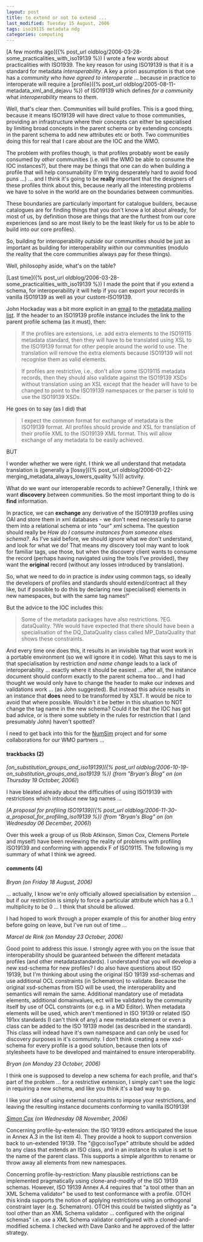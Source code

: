 ```yaml
---
layout: post
title: to extend or not to extend ...
last_modified: Tuesday 15 August, 2006
tags: iso19115 metadata ndg
categories: computing
---
```

[A few months ago]({% post_url oldblog/2006-03-28-some_practicalities_with_iso19139 %}) I wrote a few words about practicalities with ISO1939. The key reason for using ISO19139 is that it is a standard for metadata *interoperability*. A key a priori assumption is that one has a *community who have agreed to interoperate* ... because in practice to interoperate will require a [profile]({% post_url oldblog/2005-08-11-metadata_xml_and_dejavu %}) of ISO19139 which defines *for a community* what *interoperability* means to *them*. 

Well, that's clear then. Communities will build profiles. This is a good thing, because it means ISO19139 will have direct value to those communities, providing an infrastructure where their concepts can either be specialised by limiting broad concepts in the parent schema or by extending concepts in the parent schema to add new attributes etc or both. Two communities doing this for real that I care about are the IOC and the WMO.

The problem with profiles though, is that profiles probably wont be easily consumed by *other* communities (i.e. will the WMO be able to consume the IOC instances?), but there may be things that one can do when building a profile that will help consumability (I'm trying desperately hard to avoid food puns ...) ... and I think it's going to be **really** important that the designers of these profiles think about this, because nearly all the interesting problems we have to solve in the world are on the boundaries between communities.

These boundaries are particularly important for catalogue builders, because catalogues are for finding things that you don't know a lot about already, for most of us, by definition those are things that are the furthest from our core experiences (and so are most likely to be the least likely for us to be able to build into our core profiles).

So, building for interoperability *outside* our communities should be just as important as building for interoperability *within* our communities (modulo the reality that the core communities always pay for these things).

Well, philosophy aside, what's on the table?

[Last time]({% post_url oldblog/2006-03-28-some_practicalities_with_iso19139 %}) I made the point that if you extend a schema, for interoperability it will help if you can export your records in vanilla ISO19139 as well as your custom-ISO19139.

John Hockaday was a bit more explicit in an [email](http://spatialnews.geocomm.com/community/lists/viewmessage.phtml?id=45393) to the [metadata mailing list](http://spatialnews.geocomm.com/community/lists/monthlist.phtml?list=12). If the header to an ISO19139 profile instance includes the link to the parent profile schema (as it must), then:
<blockquote>If the profiles are extensions, i.e. add extra elements to the ISO19115 metadata standard, then they will have to be translated using XSL to the ISO19139 format for other people around the world to use. The translation will remove the extra elements because ISO19139 will not recognise them as valid elements.
</blockquote>
<blockquote> If profiles are restrictive, i.e., don't allow some ISO19115 metadata records, then they should also validate against the ISO19139 XSDs without translation using an XSL except that the header will have to be changed to point to the ISO19139 namespaces or the parser is told to use the ISO19139 XSDs.
</blockquote>

He goes on to say (as I did) that 
<blockquote>I expect the common format for exchange of metadata is the ISO19139 format. All profiles should provide and XSL for translation of their profile XML to the ISO19139 XML format. This will allow exchange of any metadata to be easily achieved.
</blockquote>

BUT

I wonder whether we were right. I think we all understand that metadata translation is (generally a [lossy]({% post_url oldblog/2006-01-22-merging_metadata_always_lowers_quality %})) activity.

What do we want our interoperable records to achieve? Generally, I think we want **discovery** between communities. So the most important thing to do is **find** information. 

In practice, we can **exchange** any derivative of the ISO19139 profiles using OAI and store them in xml databases - we don't need necessarily to parse them into a relational schema or into "our" xml schema. The question should really be *How do I consume instances from someone elses schema?*. As I've said before, we should ignore what we don't understand, and look for what we do! That means my discovery tool may want to look for familiar tags, use those, but when the discovery client wants to consume the record (perhaps having navigated using the tools I've provided), they want the **original** record (without any losses introduced by translation).

So, what we need to do in practice is *index* using common tags, so ideally the developers of profiles and standards should extend/contract all they like, but if possible to do this by declaring new (specialised) elements in new namespaces, but with the same tag names!"

But the advice to the IOC includes this:
<blockquote>Some of the metadata packages have also restrictions. ?EG.
dataQuality. ?We would have expected that there should have been a
specialisation of the DQ_DataQuality class called MP_DataQuality that
shows these constraints.
</blockquote>

And every time one does this, it results in an invisible tag that wont work in a portable environment (so we will ignore it in code). What this says to me is that specialisation by restriction *and name change* leads to a lack of interoperability ... exactly where it should be easiest ... after all, the instance document should conform exactly to the parent schema too... and I had thought we would only have to change the header to make our indexes and validations work ... (as John suggested). But instead this advice results in an instance that **does** need to be transformed by XSLT.  It would be nice to avoid that where possible. Wouldn't it be better in this situation to NOT change the tag name in the new schema? Could it be that the IOC has got bad advice, or is there some subtlety in the rules for restriction that I (and presumably John) haven't spotted?

I need to get back into this for the [NumSim](http://proj.badc.rl.ac.uk/ndg/wiki/NumSim) project and for some collaborations for our WMO partners ...

#### trackbacks (2)

*[on_substitution_groups_and_iso19139]({% post_url oldblog/2006-10-19-on_substitution_groups_and_iso19139 %}) (from "Bryan's Blog" on (on Thursday 19 October, 2006)*)

I have bleated already about the difficulties of using ISO19139 with restrictions which introduce new tag names ...

*[A proposal for profiling ISO19139]({% post_url oldblog/2006-11-30-a_proposal_for_profiling_iso19139 %}) (from "Bryan's Blog" on (on Wednesday 06 December, 2006)*)

Over this week a group of us (Rob Atkinson, Simon Cox, Clemens Portele and myself) have been reviewing the reality of problems with profiling ISO19139 and conforming with appendix F of ISO19115. The following is my summary of what I think we agreed.

#### comments (4)

*Bryan (on Friday 18 August, 2006)*

... actually, I know we're only officially allowed specialisation by extension ... but if our restriction is simply to force a particular attribute which has a 0..1 multiplicity to be 0 ... I think that should be allowed. 

I had hoped to work through a proper example of this for another blog entry before going on leave, but I've run out of time ...

*Marcel de Rink (on Monday 23 October, 2006)*

Good point to address this issue. I strongly agree with you on the issue that interoperability should be guaranteed between the different metadata profiles (and other metadatastandards). I understand that you will develop a new xsd-schema for new profiles? I do also have questions about ISO 19139, but I'm thinking about using the original ISO 19139 xsd-schemas and use additional OCL constraints (in Schematron) to validate. Because the original xsd-schemas from ISO will be used, the interoperability and semantics will remain the same. Additional mandatory use of metadata elements, additional domainvalues, ect will be validated by the community itself by use of OCL constraints (or e.g. in a MD Editor). When metadata elements will be used, which aren't mentioned in ISO 19139 or related ISO 191xx standards (I can't think of any) a new metadata element or even a class can be added to the ISO 19139 model (as described in the standard). This class will indead have it's own namespace and can only be used for discovery purposes in it's community. I don’t think creating a new xsd-schema for every profile is a good solution, because then lots of stylesheets have to be developed and maintained to ensure interoperability.

*Bryan (on Monday 23 October, 2006)*

I think one is supposed to develop a new schema for each profile, and that's part of the problem ... for a restrictive extension, I simply can't see the logic in requiring a new schema, and like you think it's a bad way to go.

I like your idea of using external constraints to impose your restrictions, and leaving the resulting instance documents conforming to vanilla ISO19139!

*[Simon Cox](http://www.csiro.au/csiro/content/standard/ps205,,.html) (on Wednesday 08 November, 2006)*

Concerning profile-by-extension: 
the ISO 19139 editors anticipated the issue in Annex A.3 in the list item 4). They provide a hook to support conversion back to un-extended 19139. The "@gco:isoType" attribute should be added to any class that extends an ISO class, and in an instance its value is set to the name of the parent class. This supports a simple algorithm to rename or throw away all elements from new namespaces. 

Concerning profile-by-restriction: Many plausible restrictions can be implemented pragmatically using clone-and-modify of the ISO 19139 schemas. However, ISO 19139 Annex A.4 requires that "a tool other than an XML Schema validator" be used to test conformance with a profile. OTOH this kinda supports the notion of applying restrictions using an orthogonal constraint layer (e.g. Schematron). OTOH this could be twisted slightly as "a tool other than an XML Schema validator ... configured with the original schemas" i.e. use a XML Schema validator configured with a cloned-and-modified schema. I checked with Dave Danko and he approved of the latter strategy. 
